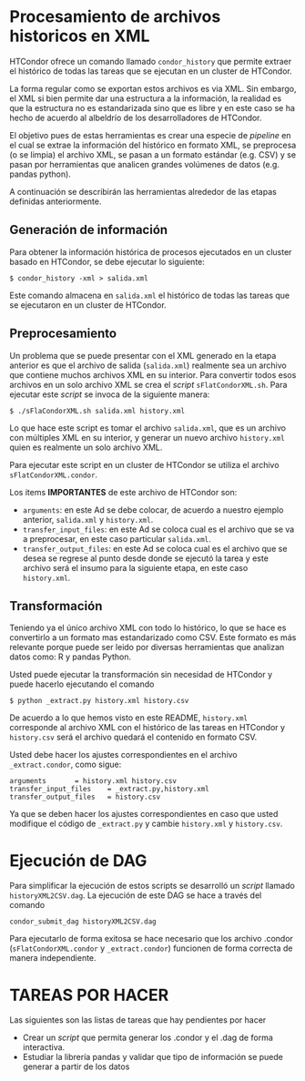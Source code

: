 # Procesamiento de archivos historicos en XML
HTCondor ofrece un comando llamado `condor_history` que permite extraer el histórico de todas las tareas que se ejecutan en un cluster de HTCondor.

La forma regular como se exportan estos archivos es via XML. 
Sin embargo, el XML si bien permite dar una estructura a la información, la realidad es que la estructura no es estandarizada sino que es libre y en este caso se ha hecho de acuerdo al albeldrío de los desarrolladores de HTCondor.

El objetivo pues de estas herramientas es crear una especie de *pipeline* en el cual se extrae la información del histórico en formato XML, se preprocesa (o se limpia) el archivo XML, se pasan a un formato estándar (e.g. CSV) y se pasan por herramientas que analicen grandes volúmenes de datos (e.g. pandas python).

A continuación se describirán las herramientas alrededor de las etapas definidas anteriormente.

## Generación de información

Para obtener la información histórica de procesos ejecutados en un cluster basado en HTCondor, se debe ejecutar lo siguiente:

```
$ condor_history -xml > salida.xml
```

Este comando almacena en `salida.xml` el histórico de todas las tareas que se ejecutaron en un cluster de HTCondor.

## Preprocesamiento

Un problema que se puede presentar con el XML generado en la etapa anterior es que el archivo de salida (`salida.xml`) realmente sea un archivo que contiene muchos archivos XML en su interior. 
Para convertir todos esos archivos en un solo archivo XML se crea el *script* `sFlatCondorXML.sh`. 
Para ejecutar este *script* se invoca de la siguiente manera:

```
$ ./sFlaCondorXML.sh salida.xml history.xml
```

Lo que hace este script es tomar el archivo `salida.xml`, que es un archivo con múltiples XML en su interior, y generar un nuevo archivo `history.xml` quien es realmente un solo archivo XML.

Para ejecutar este script en un cluster de HTCondor se utiliza el archivo `sFlatCondorXML.condor`. 

Los items **IMPORTANTES** de este archivo de HTCondor son:

* `arguments`: en este Ad se debe colocar, de acuerdo a nuestro ejemplo anterior, `salida.xml` y `history.xml`. 
* `transfer_input_files`: en este Ad se coloca cual es el archivo que se va a preprocesar, en este caso particular `salida.xml`. 
* `transfer_output_files`: en este Ad se coloca cual es el archivo que se desea se regrese al punto desde donde se ejecutó la tarea y este archivo será el insumo para la siguiente etapa, en este caso `history.xml`.

## Transformación

Teniendo ya el único archivo XML con  todo lo histórico, lo que se hace es convertirlo a un formato mas estandarizado como CSV.
Este formato es más relevante porque puede ser leido por diversas herramientas que analizan datos como: R y pandas Python.

Usted puede ejecutar la transformación sin necesidad de HTCondor y puede hacerlo ejecutando el comando

```
$ python _extract.py history.xml history.csv
```

De acuerdo a lo que hemos visto en este README, `history.xml` corresponde al archivo XML con el histórico de las tareas en HTCondor y `history.csv` será el archivo quedará el contenido en formato CSV.

Usted debe hacer los ajustes correspondientes en el archivo `_extract.condor`, como sigue:

```
arguments		= history.xml history.csv
transfer_input_files    = _extract.py,history.xml
transfer_output_files   = history.csv
```

Ya que se deben hacer los ajustes correspondientes en caso que usted modifique el código de `_extract.py` y cambie `history.xml` y `history.csv`.

# Ejecución de DAG

Para simplificar la ejecución de estos scripts se desarrolló un *script* llamado `historyXML2CSV.dag`. 
La ejecución de este DAG se hace a través del comando

```
condor_submit_dag historyXML2CSV.dag
```

Para ejecutarlo de forma exitosa se hace necesario que los archivo .condor (`sFlatCondorXML.condor` y `_extract.condor`) funcionen de forma correcta de manera independiente.

# TAREAS POR HACER

Las siguientes son las listas de tareas que hay pendientes por hacer

* Crear un *script* que permita generar los .condor y el .dag de forma interactiva.
* Estudiar la librería pandas y validar que tipo de información se puede generar a partir de los datos
